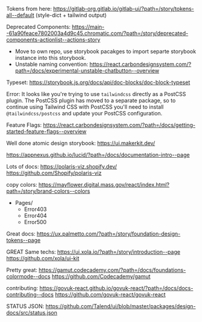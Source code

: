 Tokens from here: <https://gitlab-org.gitlab.io/gitlab-ui/?path=/story/tokens-all--default> (style-dict + tailwind output)

Deprecated Components: <https://main--61a90feace7802003a4d9c45.chromatic.com/?path=/story/deprecated-components-actionlist--actions-story>

- Move to own repo, use storybook pacakges to import separte storybook instance into this storybook.
- Unstable naming convention: <https://react.carbondesignsystem.com/?path=/docs/experimental-unstable-chatbutton--overview>

Typeset: <https://storybook.js.org/docs/api/doc-blocks/doc-block-typeset>

Error: It looks like you're trying to use `tailwindcss` directly as a PostCSS plugin. The PostCSS plugin has moved to a separate package, so to continue using Tailwind CSS with PostCSS you'll need to install `@tailwindcss/postcss` and update your PostCSS configuration.

Feature Flags: <https://react.carbondesignsystem.com/?path=/docs/getting-started-feature-flags--overview>

Well done atomic design storybook: <https://ui.makerkit.dev/>

<https://appnexus.github.io/lucid/?path=/docs/documentation-intro--page>

Lots of docs:
<https://polaris-viz.shopify.dev/>
<https://github.com/Shopify/polaris-viz>

copy colors: <https://mayflower.digital.mass.gov/react/index.html?path=/story/brand-colors--colors>

- Pages/
  - Error403
  - Error404
  - Error500

Great docs: <https://ux.palmetto.com/?path=/story/foundation-design-tokens--page>

GREAT Same techs: <https://ui.xola.io/?path=/story/introduction--page>
<https://github.com/xola/ui-kit>

Pretty great: <https://gamut.codecademy.com/?path=/docs/foundations-colormode--docs> <https://github.com/Codecademy/gamut>

contributing: <https://govuk-react.github.io/govuk-react/?path=/docs/docs-contributing--docs> <https://github.com/govuk-react/govuk-react>

STATUS JSON: <https://github.com/Talend/ui/blob/master/packages/design-docs/src/status.json>
